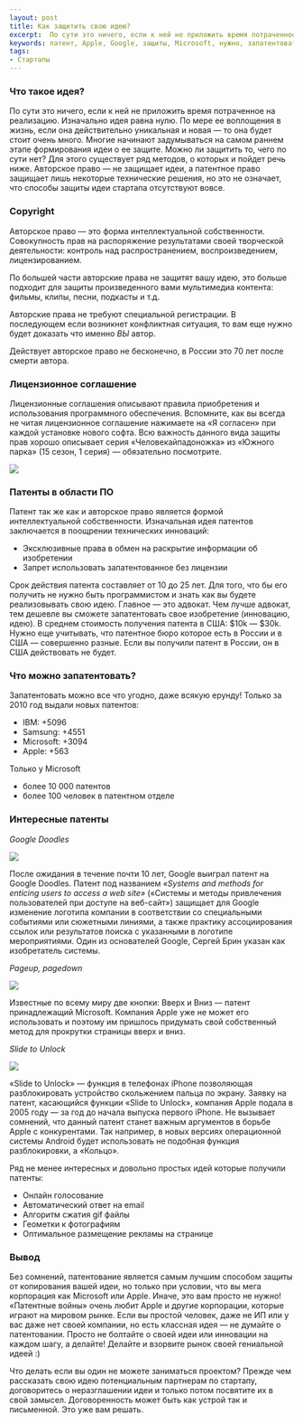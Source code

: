 ```yaml
---
layout: post
title: Как защитить свою идею?
excerpt:  По сути это ничего, если к ней не приложить время потраченное на реализацию. Изначально идея равна нулю. По мере ее воплощения в жизнь, если она действительно уникальная и новая — то она будет стоит очень много. Многие начинают задумываться на самом раннем этапе формирования идеи о ее защите. Можно ли защитить то, чего по сути нет? Для этого существует ряд методов, о которых и пойдет речь ниже. Авторское право — не защищает идеи, а патентное право защищает лишь некоторые технические решения, но это не означает, что способы защиты идеи стартапа отсутствуют вовсе
keywords: патент, Apple, Google, защиты, Microsoft, нужно, запатентовать, Slide, использовать, ПАТЕНТЫ, России, Системы, Unlock, более, интеллектуальной, новых, ЛИЦЕНЗИОННОЕ, адвокат, получили, патента
tags:
- Стартапы
---
```


### Что такое идея?

По сути это ничего, если к ней не приложить время потраченное на реализацию. Изначально идея равна нулю. По мере ее воплощения в жизнь, если она действительно уникальная и новая — то она будет стоит очень много. Многие начинают задумываться на самом раннем этапе формирования идеи о ее защите. Можно ли защитить то, чего по сути нет? Для этого существует ряд методов, о которых и пойдет речь ниже. Авторское право — не защищает идеи, а патентное право защищает лишь некоторые технические решения, но это не означает, что способы защиты идеи стартапа отсутствуют вовсе.

### Copyright

Авторское право — это форма интеллектуальной собственности. Совокупность прав на распоряжение результатами своей творческой деятельности: контроль над распространением, воспроизведением, лицензированием.

По большей части авторские права не защитят вашу идею, это больше подходит для защиты произведенного вами мультимедиа контента: фильмы, клипы, песни, подкасты и т.д.

Авторские права не требуют специальной регистрации. В последующем если возникнет конфликтная ситуация, то вам еще нужно будет доказать что именно *ВЫ* автор.

Действует авторское право не бесконечно, в России это 70 лет после смерти автора.

### Лицензионное соглашение

Лицензионные соглашения описывают правила приобретения и использования программного обеспечения.  Вспомните, как вы всегда не читая лицензионное соглашение нажимаете на «Я согласен» при каждой установке нового софта. Всю важность данного вида защиты прав хорошо описывает серия «Человекайпадоножка» из «Южного парка» (15 сезон, 1 серия) — обязательно посмотрите.

![]({{site.url}}/upload/article/2012/08/15/screen_00.jpg)

### Патенты в области ПО

Патент так же как и авторское право является формой интеллектуальной собственности. Изначальная идея патентов заключается в поощрении технических инноваций:

<ul>
<li>Эксклюзивные права в обмен на раскрытие информации об изобретении</li>
<li>Запрет использовать запатентованное без лицензии</li>
</ul>

Срок действия патента составляет от 10 до 25 лет. Для того, что бы его получить не нужно быть программистом и знать как вы будете реализовывать свою идею. Главное — это адвокат. Чем лучше адвокат, тем дешевле вы сможете запатентовать свое изобретение (инновацию, идею). В среднем стоимость получения патента в США: $10k — $30k. Нужно еще учитывать, что патентное бюро которое есть в России и в США — совершенно разные. Если вы получили патент в России, он в США действовать не будет.

### Что можно запатентовать?

Запатентовать можно все что угодно, даже всякую ерунду! Только за 2010 год выдали новых патентов:

- IBM: +5096
- Samsung: +4551
- Microsoft: +3094
- Apple: +563

Только у Microsoft

- более 10 000 патентов
- более 100 человек в патентном отделе

### Интересные патенты

*Google Doodles*

![]({{site.url}}/upload/article/2012/08/15/screen_01.jpg)

После ожидания в течение почти 10 лет, Google выиграл патент на Google Doodles.
Патент под названием *«Systems and methods for enticing users to access a web site»* («Системы и методы привлечения пользователей при доступе на веб-сайт») защищает для Google изменение логотипа компании в соответствии со специальными событиями или сюжетными линиями, а также практику ассоциирования ссылок или результатов поиска с указанными в логотипе мероприятиями. Один из основателей Google, Сергей Брин указан как изобретатель системы.

*Pageup, pagedown*

![]({{site.url}}/upload/article/2012/08/15/screen_02.jpg)

Известные по всему миру две кнопки: Вверх и Вниз — патент принадлежащий Microsoft. Компания Apple уже не может его использовать и поэтому им пришлось придумать свой собственный метод для прокрутки страницы вверх и вниз.

*Slide to Unlock*

![]({{site.url}}/upload/article/2012/08/15/screen_03.jpg)

«Slide to Unlock» — функция в телефонах iPhone позволяющая разблокировать устройство скольжением пальца по экрану. Заявку на патент, касающийся функции «Slide to Unlock», компания Apple подала в 2005 году — за год до начала выпуска первого iPhone. Не вызывает сомнений, что данный патент станет важным аргументов в борьбе Apple с конкурентами. Так например, в новых версиях операционной системы Android будет использовать не подобная функция разблокировки, а «Кольцо».

Ряд не менее интересных и довольно простых идей которые получили патенты:

<ul>
<li>Онлайн голосование</li>
<li>Автоматический ответ на email</li>
<li>Алгоритм сжатия gif файлы</li>
<li>Геометки к фотографиям</li>
<li>Оптимальное размещение рекламы на странице</li>
</ul>

### Вывод

Без сомнений, патентование является самым лучшим способом защиты от копирования вашей идеи, но только при условии, что вы мега корпорация как Microsoft или Apple. Иначе, это вам просто не нужно! «Патентные войны» очень любит Apple и другие корпорации, которые играют на мировом рынке.
Если вы простой человек, даже не ИП или у вас даже нет своей компании, но есть классная идея — не думайте о патентовании. Просто не болтайте о своей идеи или инновации на каждом шагу, а делайте! Делайте и взорвите рынок своей гениальной идеей :)

Что делать если вы один не можете заниматься проектом? Прежде чем рассказать свою идею потенциальным партнерам по стартапу, договоритесь о неразглашении идеи и только потом посвятите их в свой замысел. Договоренность может быть как устрой так и письменной. Это уже вам решать.



